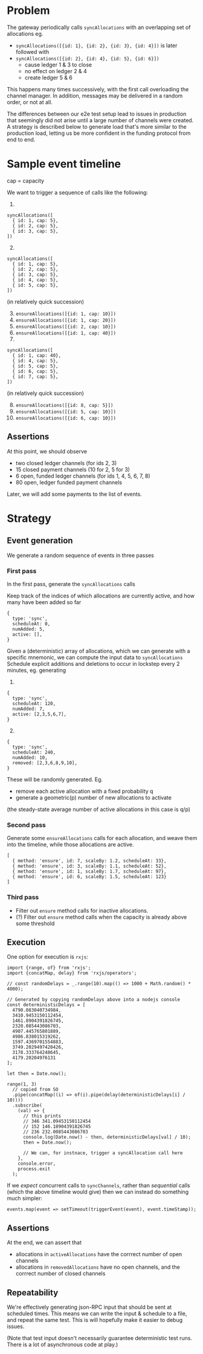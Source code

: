 # Problem

The gateway periodically calls `syncAllocations` with an overlapping set of allocations
eg.

- `syncAllocations([{id: 1}, {id: 2}, {id: 3}, {id: 4}])`
  is later followed with
- `syncAllocations([{id: 2}, {id: 4}, {id: 5}, {id: 6}])`
  - cause ledger 1 & 3 to close
  - no effect on ledger 2 & 4
  - create ledger 5 & 6

This happens many times successively, with the first call overloading the channel manager. In addition, messages may be delivered in a random order, or not at all.

The differences between our e2e test setup lead to issues in production that seemingly did not arise until a large number of channels were created.
A strategy is described below to generate load that's more similar to the production load, letting us be more confident in the funding protocol from end to end.

# Sample event timeline

cap = capacity

We want to trigger a sequence of calls like the following:

1.

```
syncAllocations([
  { id: 1, cap: 5},
  { id: 2, cap: 5},
  { id: 3, cap: 5},
])
```

2.

```
syncAllocations([
  { id: 1, cap: 5},
  { id: 2, cap: 5},
  { id: 3, cap: 5},
  { id: 4, cap: 5},
  { id: 5, cap: 5},
])
```

(in relatively quick succession)

3. `ensureAllocations([{id: 1, cap: 10}])`
4. `ensureAllocations([{id: 1, cap: 20}])`
5. `ensureAllocations([{id: 2, cap: 10}])`
6. `ensureAllocations([{id: 1, cap: 40}])`
7.

```
syncAllocations([
  { id: 1, cap: 40},
  { id: 4, cap: 5},
  { id: 5, cap: 5},
  { id: 6, cap: 5},
  { id: 7, cap: 5},
])
```

(in relatively quick succession)

8. `ensureAllocations([{id: 8, cap: 5}])`
9. `ensureAllocations([{id: 5, cap: 10}])`
10. `ensureAllocations([{id: 6, cap: 10}])`

## Assertions

At this point, we should observe

- two closed ledger channels (for ids 2, 3)
- 15 closed payment channels (10 for 2, 5 for 3)
- 6 open, funded ledger channels (for ids 1, 4, 5, 6, 7, 8)
- 80 open, ledger funded payment channels

Later, we will add some payments to the list of events.

# Strategy

## Event generation

We generate a random sequence of events in three passes

### First pass

In the first pass, generate the `syncAllocations` calls

Keep track of the indices of which allocations are currently active, and how many have been added so far

```
{
  type: 'sync',
  scheduleAt: 0,
  numAdded: 5,
  active: [],
}
```

Given a (deterministic) array of allocations, which we can generate with a specific mnemonic, we can compute the input data to `syncAllocations`
Schedule explicit additions and deletions to occur in lockstep every 2 minutes, eg. generating

1.

```
{
  type: 'sync',
  scheduleAt: 120,
  numAdded: 7,
  active: [2,3,5,6,7],
}
```

2.

```
{
  type: 'sync',
  scheduleAt: 240,
  numAdded: 10,
  removed: [2,3,6,8,9,10],
}
```

These will be randomly generated. Eg.

- remove each active allocation with a fixed probability q
- generate a geometric(p) number of new allocations to activate

(the steady-state average number of active allocations in this case is q/p)

### Second pass

Generate some `ensureAllocations` calls for each allocation, and weave them into the timeline, while those allocations are active.

```
[
  { method: 'ensure', id: 7, scaleBy: 1.2, scheduleAt: 33},
  { method: 'ensure', id: 3, scaleBy: 1.1, scheduleAt: 52},
  { method: 'ensure', id: 1, scaleBy: 1.7, scheduleAt: 97},
  { method: 'ensure', id: 6, scaleBy: 1.5, scheduleAt: 123}
]
```

### Third pass

- Filter out `ensure` method calls for inactive allocations.
- (?) Filter out `ensure` method calls when the capacity is already above some threshold

## Execution

One option for execution is `rxjs`:

```
import {range, of} from 'rxjs';
import {concatMap, delay} from 'rxjs/operators';

// const randomDelays = _.range(10).map(() => 1000 + Math.random() * 4000);

// Generated by copying randomDelays above into a nodejs console
const deterministicDelays = [
  4790.083040734984,
  3410.9453150112454,
  1461.8904391826745,
  2320.085443086703,
  4907.445765801889,
  4986.838015319262,
  1597.4369701554883,
  3749.2029497420426,
  3178.333764248645,
  4179.20204976131
];

let then = Date.now();

range(1, 3)
  // copied from SO
  .pipe(concatMap((i) => of(i).pipe(delay(deterministicDelays[i] / 10))))
  .subscribe(
    (val) => {
      // this prints
      // 346 341.09453150112454
      // 152 146.18904391826745
      // 236 232.0085443086703
      console.log(Date.now() - then, deterministicDelays[val] / 10);
      then = Date.now();

      // We can, for instnace, trigger a syncAllocation call here
    },
    console.error,
    process.exit
  );
```

If we _expect_ concurrent calls to `syncChannels`, rather than _sequential_ calls (which the above timeline would give) then we can instead do something much simpler:

```
events.map(event => setTimeout(triggerEvent(event), event.timeStamp));
```

## Assertions

At the end, we can assert that

- allocations in `activeAllocations` have the corrrect number of open channels
- allocations in `removedAllocations` have no open channels, and the corrrect number of closed channels

## Repeatability

We're effectively generating json-RPC input that should be sent at scheduled times.
This means we can write the input & schedule to a file, and repeat the same test.
This is will hopefully make it easier to debug issues.

(Note that test input doesn't necessarily guarantee deterministic test runs. There is a lot of asynchronous code at play.)
